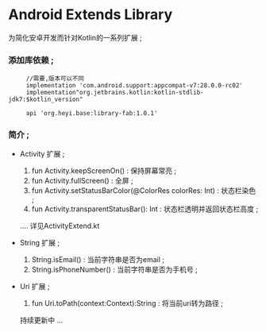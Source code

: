 
# Android Extends Library 

   为简化安卓开发而针对Kotlin的一系列扩展 ;




### 添加库依赖 ;
 
         //需要,版本可以不同 
         implementation 'com.android.support:appcompat-v7:28.0.0-rc02'
         implementation"org.jetbrains.kotlin:kotlin-stdlib-jdk7:$kotlin_version"
         
         api 'org.heyi.base:library-fab:1.0.1'
        
### 简介 ;
 
 - Activity 扩展 ;
 
   1. fun Activity.keepScreenOn() : 保持屏幕常亮 ;
   2. fun Activity.fullScreen() : 全屏 ;
   3. fun Activity.setStatusBarColor(@ColorRes colorRes: Int) : 状态栏染色 ;
   4. fun Activity.transparentStatusBar(): Int : 状态栏透明并返回状态栏高度 ;
   
   ....
   详见ActivityExtend.kt
   
 - String 扩展 ;
 
   1. String.isEmail() : 当前字符串是否为email ;
   2. String.isPhoneNumber() : 当前字符串是否为手机号 ;
   
 - Uri 扩展 ;
 
   1. fun Uri.toPath(context:Context):String : 将当前uri转为路径 ;
   
   
   持续更新中 ...
   